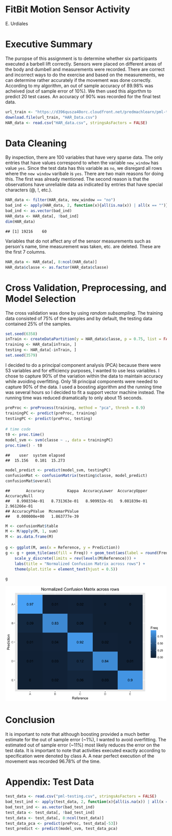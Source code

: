 # FitBit Motion Sensor Activity
E. Urdiales  

# Executive Summary
The puropse of this assignment is to determine whether six participants executed a barbell
lift correctly. Sensors were placed on different areas of the body and dumbell and measurements
were recorded. There are correct and incorrect ways to do the exercise and based on the 
measurements, we can determine rather accurately if the movement was done correctly. According 
to my algorithm, an out of sample accuracy of 89.98% was acheived (out of sample error 
of 10%). We then used this algorthm to predict 20 test cases. An accuracy of 90% was 
recorded for the final test data.




```r
url_train <- "https://d396qusza40orc.cloudfront.net/predmachlearn/pml-training.csv"
download.file(url_train, "HAR_Data.csv")
HAR_data <- read.csv("HAR_data.csv", stringsAsFactors = FALSE)
```

# Data Cleaning
By inspection, there are 100 variables that have very sparse data. The only entries that
have values correspond to when the variable `new_window` has value `yes`. Since the test data has 
this variable as `no`, we disregard all rows where the `new window` varibale is `yes`. There are
two main reasons for doing this. The first was already mentioned. The second reason is that the
observations have unreliable data as indicated by entries that have special characters (@, !, etc.).


```r
HAR_data <- filter(HAR_data, new_window == "no")
bad_ind <- apply(HAR_data, 2, function(x){all(is.na(x)) | all(x == "")})
bad_ind <- as.vector(bad_ind)
HAR_data <- HAR_data[, !bad_ind]
dim(HAR_data)
```

```
## [1] 19216    60
```

Variables that do not affect any of the sensor measurements such as person's name, time measurement 
was taken, etc. are deleted. These are the first 7 columns. 


```r
HAR_data <- HAR_data[, 8:ncol(HAR_data)]
HAR_data$classe <- as.factor(HAR_data$classe)
```

# Cross Validation, Preprocessing, and Model Selection
The cross validation was done by using *random subsampling*. The training data consisted of 
75% of the samples and by default, the testing data contained 25% of the samples. 


```r
set.seed(6358)
inTrain <- createDataPartition(y = HAR_data$classe, p = 0.75, list = FALSE)
training <- HAR_data[inTrain, ]
testing <- HAR_data[-inTrain, ]
set.seed(3579)
```

I decided to do a principal component analysis (PCA) because there were 53 variables and for 
efficiency purposes, I wanted to use less variables. I chose to capture 90% of the variation 
within the data to maintain accuracy while avoiding overfitting. Only 18 principal components 
were needed to capture 90% of the data. I used a boosting algorithm and the running time was 
several hours so I decided to fit a support vector machine instead. The running time was 
reduced dramatically to only about 15 seconds.


```r
preProc <- preProcess(training, method = "pca", thresh = 0.9)
trainingPC <- predict(preProc, training)
testingPC <- predict(preProc, testing)

# time code
t0 <- proc.time()
model_svm <- svm(classe ~ ., data = trainingPC)
proc.time() - t0
```

```
##    user  system elapsed 
##  15.156   0.101  15.273
```

```r
model_predict <- predict(model_svm, testingPC)
confusionMat <- confusionMatrix(testing$classe, model_predict)
confusionMat$overall
```

```
##       Accuracy          Kappa  AccuracyLower  AccuracyUpper   AccuracyNull 
##   8.998334e-01   8.731363e-01   8.909932e-01   9.081839e-01   2.961266e-01 
## AccuracyPValue  McnemarPValue 
##   0.000000e+00   1.863777e-39
```


```r
M <- confusionMat$table
M <- M/apply(M, 1, sum)
M <- as.data.frame(M)

g <- ggplot(M, aes(x = Reference, y = Prediction))
g <- g + geom_tile(aes(fill = Freq)) + geom_text(aes(label = round(Freq, 2))) + 
    scale_y_discrete(limits = rev(levels(M$Reference))) + 
    labs(title = "Normalized Confusion Matrix across rows") + 
    theme(plot.title = element_text(hjust = 0.5))
```


```r
g
```

![](unnamed-chunk-8-1.png)

# Conclusion

It is important to note that although boosting provided a much better estimate for the out of
sample error (~1%), I wanted to avoid overfitting. The estimated out of sample error (~11%)
most likely reduces the error on the test data. It is important to note that activities
executed exactly according to specification were denoted by class A. A near perfect execution
of the movement was recorded 96.78% of the time. 


# Appendix: Test Data

```r
test_data <- read.csv("pml-testing.csv", stringsAsFactors = FALSE)
bad_test_ind <- apply(test_data, 2, function(x){all(is.na(x)) | all(x == "")})
bad_test_ind <- as.vector(bad_test_ind)
test_data <- test_data[, !bad_test_ind]
test_data <- test_data[, 8:ncol(test_data)]
test_data_pca <- predict(preProc, test_data[-53])
test_predict <- predict(model_svm, test_data_pca)
```
